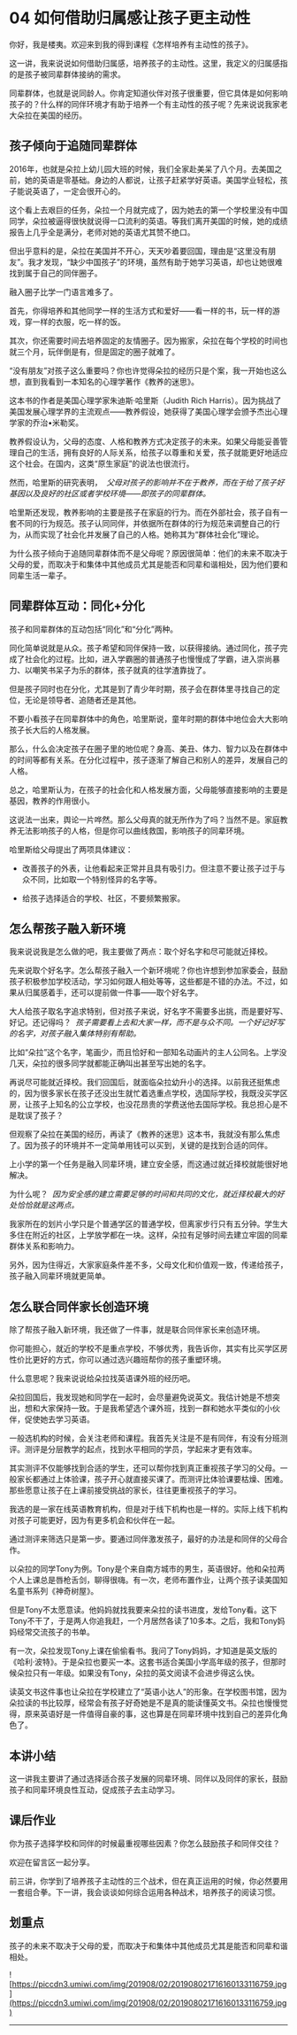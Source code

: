 # 04 如何借助归属感让孩子更主动性

你好，我是楼夷。欢迎来到我的得到课程《怎样培养有主动性的孩子》。

这一讲，我来说说如何借助归属感，培养孩子的主动性。这里，我定义的归属感指的是孩子被同辈群体接纳的需求。

同辈群体，也就是说同龄人。你肯定知道伙伴对孩子很重要，但它具体是如何影响孩子的？什么样的同伴环境才有助于培养一个有主动性的孩子呢？先来说说我家老大朵拉在美国的经历。

## 孩子倾向于追随同辈群体

2016年，也就是朵拉上幼儿园大班的时候，我们全家赴美呆了八个月。去美国之前，她的英语是零基础。身边的人都说，让孩子赶紧学好英语。美国学业轻松，孩子能说英语了，一定会很开心的。

这个看上去艰巨的任务，朵拉一个月就完成了，因为她去的第一个学校里没有中国同学，朵拉被逼得很快就说得一口流利的英语。等我们离开美国的时候，她的成绩报告上几乎全是满分，老师对她的英语尤其赞不绝口。

但出乎意料的是，朵拉在美国并不开心，天天吵着要回国，理由是“这里没有朋友”。我才发现，“缺少中国孩子”的环境，虽然有助于她学习英语，却也让她很难找到属于自己的同伴圈子。

融入圈子比学一门语言难多了。

首先，你得培养和其他同学一样的生活方式和爱好——看一样的书，玩一样的游戏，穿一样的衣服，吃一样的饭。

其次，你还需要时间去培养固定的友情圈子。因为搬家，朵拉在每个学校的时间也就三个月，玩伴倒是有，但是固定的圈子就难了。

“没有朋友”对孩子这么重要吗？你也许觉得朵拉的经历只是个案，我一开始也这么想，直到我看到一本知名的心理学著作《教养的迷思》。

这本书的作者是美国心理学家朱迪斯·哈里斯（Judith Rich Harris）。因为挑战了美国发展心理学界的主流观点——教养假设，她获得了美国心理学会颁予杰出心理学家的乔治•米勒奖。

教养假设认为，父母的态度、人格和教养方式决定孩子的未来。如果父母能妥善管理自己的生活，拥有良好的人际关系，给孩子以尊重和关爱，孩子就能更好地适应这个社会。在国内，这类“原生家庭”的说法也很流行。

然而，哈里斯的研究表明，  *父母对孩子的影响并不在于教养，而在于给了孩子好基因以及良好的社区或者学校环境——即孩子的同辈群体。*

哈里斯还发现，教养影响的主要是孩子在家庭的行为。而在外部社会，孩子自有一套不同的行为规范。孩子认同同伴，并依据所在群体的行为规范来调整自己的行为，从而实现了社会化并发展了自己的人格。她称其为“群体社会化”理论。

为什么孩子倾向于追随同辈群体而不是父母呢？原因很简单：他们的未来不取决于父母的爱，而取决于和集体中其他成员尤其是能否和同辈和谐相处，因为他们要和同辈生活一辈子。

## 同辈群体互动：同化+分化

孩子和同辈群体的互动包括“同化”和“分化”两种。

同化简单说就是从众。孩子希望和同伴保持一致，以获得接纳。通过同化，孩子完成了社会化的过程。比如，进入学霸圈的普通孩子也慢慢成了学霸，进入崇尚暴力、以嘲笑书呆子为乐的群体，孩子就真的往学渣靠拢了。

但是孩子同时也在分化，尤其是到了青少年时期，孩子会在群体里寻找自己的定位，无论是领导者、追随者还是其他。

不要小看孩子在同辈群体中的角色，哈里斯说，童年时期的群体中地位会大大影响孩子长大后的人格发展。

那么，什么会决定孩子在圈子里的地位呢？身高、美丑、体力、智力以及在群体中的时间等都有关系。在分化过程中，孩子逐渐了解自己和别人的差异，发展自己的人格。

总之，哈里斯认为，在孩子的社会化和人格发展方面，父母能够直接影响的主要是基因，教养的作用很小。

这说法一出来，舆论一片哗然。那么父母真的就无所作为了吗？当然不是。家庭教养无法影响孩子的人格，但是你可以曲线救国，影响孩子的同辈环境。

哈里斯给父母提出了两项具体建议：

* 改善孩子的外表，让他看起来正常并且具有吸引力。但注意不要让孩子过于与众不同，比如取一个特别怪异的名字等。

* 给孩子选择适合的学校、社区，不要频繁搬家。

## 怎么帮孩子融入新环境

我来说说我是怎么做的吧，我主要做了两点：取个好名字和尽可能就近择校。

先来说取个好名字。怎么帮孩子融入一个新环境呢？你也许想到参加家委会，鼓励孩子积极参加学校活动，学习如何跟人相处等等，这些都是不错的办法。不过，如果从归属感着手，还可以提前做一件事——取个好名字。

大人给孩子取名字追求特别，但对孩子来说，好名字不需要多出挑，而是要好写、好记。还记得吗？  *孩子需要看上去和大家一样，而不是与众不同。一个好记好写的名字，对孩子融入集体特别有帮助。*

比如“朵拉”这个名字，笔画少，而且恰好和一部知名动画片的主人公同名。上学没几天，朵拉的很多同学就都能正确叫出甚至写出她的名字。

再说尽可能就近择校。我们回国后，就面临朵拉幼升小的选择。以前我还挺焦虑的，因为很多家长在孩子还没出生就忙着选重点学校，选国际学校，我既没买学区房，让孩子上知名的公立学校，也没花昂贵的学费送他去国际学校。我总担心是不是耽误了孩子？

但观察了朵拉在美国的经历，再读了《教养的迷思》这本书，我就没有那么焦虑了。因为孩子的环境并不一定简单用钱可以买到，关键的是找到合适的同伴。

上小学的第一个任务是融入同辈环境，建立安全感，而这通过就近择校就能很好地解决。

为什么呢？  *因为安全感的建立需要足够的时间和共同的文化，就近择校最大的好处恰恰就是这两点。*

我家所在的划片小学只是个普通学区的普通学校，但离家步行只有五分钟。学生大多住在附近的社区，上学放学都在一块。这样，朵拉有足够时间去建立牢固的同辈群体关系和影响力。

另外，因为住得近，大家家庭条件差不多，父母文化和价值观一致，传递给孩子，孩子融入同辈环境就更简单。

## 怎么联合同伴家长创造环境

除了帮孩子融入新环境，我还做了一件事，就是联合同伴家长来创造环境。

你可能担心，就近的学校不是重点学校，不够优秀，我告诉你，其实有比买学区房性价比更好的方式，你可以通过选兴趣班帮你的孩子重塑环境。

什么意思呢？我来说说给朵拉找英语课外班的经历吧。

朵拉回国后，我发现她和同学在一起时，会尽量避免说英文。我估计她是不想突出，想和大家保持一致。于是我希望选个课外班，找到一群和她水平类似的小伙伴，促使她去学习英语。

一般选机构的时候，会关注老师和课程。我首先关注是不是有同伴，有没有分班测评。测评是分层教学的起点，找到水平相同的学员，学起来才更有效率。

其实测评不仅能够找到合适的学生，还可以帮你找到真正重视孩子学习的父母。一般家长都通过上体验课，孩子开心就直接买课了。而测评比体验课要枯燥、困难。那些愿意让孩子在上课前接受挑战的家长，往往更重视孩子的学习。

我选的是一家在线英语教育机构，但是对于线下机构也是一样的。实际上线下机构对孩子可能更好，因为有更多机会和伙伴在一起。

通过测评来筛选只是第一步。要通过同伴激发孩子，最好的办法是和同伴的父母合作。

以朵拉的同学Tony为例。Tony是个来自南方城市的男生，英语很好。他和朵拉两个人上课总是唇枪舌剑，聊得很嗨。有一次，老师布置作业，让两个孩子读美国知名童书系列《神奇树屋》。

但是Tony不太愿意读。他妈妈就找我要来朵拉的读书进度，发给Tony看。这下Tony不干了，于是两人你追我赶，一个月居然各读了10多本。之后，我和Tony妈妈经常交流孩子的书单。

有一次，朵拉发现Tony上课在偷偷看书。我问了Tony妈妈，才知道是英文版的《哈利·波特》。于是朵拉也要买一本。这套书适合美国小学高年级的孩子，但那时候朵拉只有一年级。如果没有Tony，朵拉的英文阅读不会进步得这么快。

读英文书这件事也让朵拉在学校建立了“英语小达人”的形象。在学校图书馆，因为朵拉读的书比较厚，经常会有孩子好奇她是不是真的能读懂英文书。朵拉也慢慢觉得，原来英语好是一件值得自豪的事，这也算是在同辈环境中找到自己的差异化角色了。

## 本讲小结

这一讲我主要讲了通过选择适合孩子发展的同辈环境、同伴以及同伴的家长，鼓励孩子和同辈环境良性互动，促成孩子去主动学习。

## 课后作业

你为孩子选择学校和同伴的时候最重视哪些因素？你怎么鼓励孩子和同伴交往？

欢迎在留言区一起分享。

前三讲，你学到了培养孩子主动性的三个战术，但在真正运用的时候，你必然要用一套组合拳。下一讲，我会谈谈如何综合运用各种战术，培养孩子的阅读习惯。

## 划重点

孩子的未来不取决于父母的爱，而取决于和集体中其他成员尤其是能否和同辈和谐相处。

![https://piccdn3.umiwi.com/img/201908/02/201908021716160133116759.jpg](https://piccdn3.umiwi.com/img/201908/02/201908021716160133116759.jpg)

---
